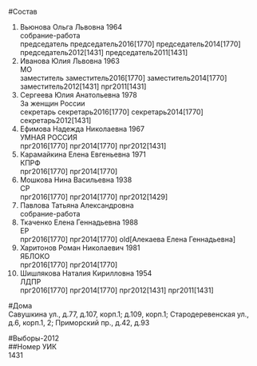 #Состав  
1. Вьюнова Ольга Львовна 1964  
    собрание-работа  
    председатель председатель2016[1770] председатель2014[1770] председатель2012[1431] председатель2011[1431]  
2. Иванова Юлия Львовна 1963  
    МО  
    заместитель заместитель2016[1770] заместитель2014[1770] заместитель2012[1431] прг2011[1431]  
3. Сергеева Юлия Анатольевна 1978  
    За женщин России  
    секретарь секретарь2016[1770] секретарь2014[1770] секретарь2012[1431]  
4. Ефимова Надежда Николаевна 1967  
    УМНАЯ РОССИЯ  
    прг2016[1770] прг2014[1770] прг2012[1431]  
5. Карамайкина Елена Евгеньевна 1971  
    КПРФ  
    прг2016[1770] прг2014[1770]  
6. Мошкова Нина Васильевна 1938  
    СР  
    прг2016[1770] прг2014[1770] прг2012[1429]  
7. Павлова Татьяна Александровна  
    собрание-работа  
8. Ткаченко Елена Геннадьевна 1988  
    ЕР  
    прг2016[1770] прг2014[1770] old[Алекаева Елена Геннадьевна]  
9. Харитонов Роман Николаевич 1981  
    ЯБЛОКО  
    прг2016[1770] прг2014[1770]  
10. Шишлякова Наталия Кирилловна 1954  
    ЛДПР  
    прг2016[1770] прг2014[1770] прг2012[1431] прг2011[1431]  
  
#Дома  
Савушкина ул., д.77, д.107, корп.1; д.109, корп.1; Стародеревенская ул., д.6, корп.1, 2; Приморский пр., д.42, д.93  
  
#Выборы-2012  
##Номер УИК  
1431  
